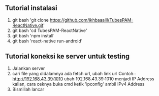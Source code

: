 ## Tutorial instalasi

1. git bash 'git clone https://github.com/ikhbaaalll/TubesPAM-ReactNative.git'
2. git bash 'cd TubesPAM-ReactNative'
3. git bash 'npm install'
4. git bash 'react-native run-android'

## Tutorial koneksi ke server untuk testing

1. Jalankan server
2. cari file yang didalamnya ada fetch url, ubah link url
   Contoh : http://192.168.43.39:1010 ubah 192.168.43.39:1010 menjadi IP Address kalian, cara ceknya buka cmd ketik 'ipconfig' ambil IPv4 Address
3. Bismillah lancar
